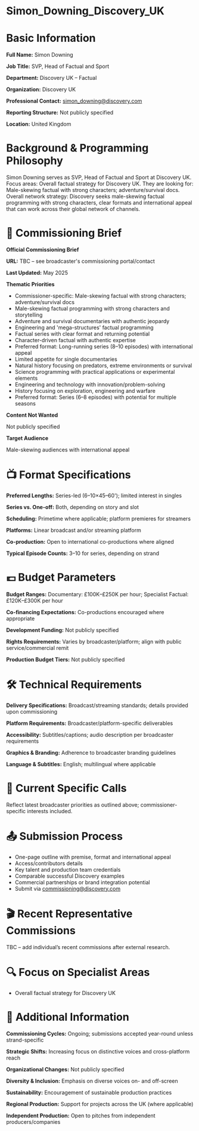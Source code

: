 # Simon_Downing_Discovery_UK

# Basic Information

**Full Name:** Simon Downing

**Job Title:** SVP, Head of Factual and Sport

**Department:** Discovery UK – Factual

**Organization:** Discovery UK

**Professional Contact:** simon_downing@discovery.com

**Reporting Structure:** Not publicly specified

**Location:** United Kingdom

# Background & Programming Philosophy

Simon Downing serves as SVP, Head of Factual and Sport at Discovery UK. Focus areas: Overall factual strategy for Discovery UK. They are looking for: Male-skewing factual with strong characters; adventure/survival docs. Overall network strategy: Discovery seeks male-skewing factual programming with strong characters, clear formats and international appeal that can work across their global network of channels.

# 📄 Commissioning Brief

**Official Commissioning Brief**

**URL:** TBC – see broadcaster's commissioning portal/contact

**Last Updated:** May 2025

**Thematic Priorities**

- Commissioner-specific: Male-skewing factual with strong characters; adventure/survival docs
- Male-skewing factual programming with strong characters and storytelling
- Adventure and survival documentaries with authentic jeopardy
- Engineering and 'mega-structures' factual programming
- Factual series with clear format and returning potential
- Character-driven factual with authentic expertise
- Preferred format: Long-running series (8–10 episodes) with international appeal
- Limited appetite for single documentaries
- Natural history focusing on predators, extreme environments or survival
- Science programming with practical applications or experimental elements
- Engineering and technology with innovation/problem-solving
- History focusing on exploration, engineering and warfare
- Preferred format: Series (6–8 episodes) with potential for multiple seasons

**Content Not Wanted**

Not publicly specified

**Target Audience**

Male-skewing audiences with international appeal

# 📺 Format Specifications

**Preferred Lengths:** Series-led (6–10×45–60'); limited interest in singles

**Series vs. One-off:** Both, depending on story and slot

**Scheduling:** Primetime where applicable; platform premieres for streamers

**Platforms:** Linear broadcast and/or streaming platform

**Co-production:** Open to international co-productions where aligned

**Typical Episode Counts:** 3–10 for series, depending on strand

# 💷 Budget Parameters

**Budget Ranges:** Documentary: £100K–£250K per hour; Specialist Factual: £120K–£300K per hour

**Co-financing Expectations:** Co-productions encouraged where appropriate

**Development Funding:** Not publicly specified

**Rights Requirements:** Varies by broadcaster/platform; align with public service/commercial remit

**Production Budget Tiers:** Not publicly specified

# 🛠️ Technical Requirements

**Delivery Specifications:** Broadcast/streaming standards; details provided upon commissioning

**Platform Requirements:** Broadcaster/platform-specific deliverables

**Accessibility:** Subtitles/captions; audio description per broadcaster requirements

**Graphics & Branding:** Adherence to broadcaster branding guidelines

**Language & Subtitles:** English; multilingual where applicable

# 📢 Current Specific Calls

Reflect latest broadcaster priorities as outlined above; commissioner-specific interests included.

# 📤 Submission Process

- One-page outline with premise, format and international appeal
- Access/contributors details
- Key talent and production team credentials
- Comparable successful Discovery examples
- Commercial partnerships or brand integration potential
- Submit via commissioning@discovery.com

# 🎬 Recent Representative Commissions

TBC – add individual’s recent commissions after external research.

# 🔍 Focus on Specialist Areas

- Overall factual strategy for Discovery UK

# 📅 Additional Information

**Commissioning Cycles:** Ongoing; submissions accepted year-round unless strand-specific

**Strategic Shifts:** Increasing focus on distinctive voices and cross-platform reach

**Organizational Changes:** Not publicly specified

**Diversity & Inclusion:** Emphasis on diverse voices on- and off-screen

**Sustainability:** Encouragement of sustainable production practices

**Regional Production:** Support for projects across the UK (where applicable)

**Independent Production:** Open to pitches from independent producers/companies
